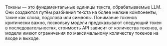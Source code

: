 Токены — это фундаментальные единицы текста, обрабатываемые LLM. Они создаются путём разбиения текста на более мелкие компоненты, такие как слова, подслова или символы. Понимание токенов критически важно, поскольку модели предсказывают следующий токен в последовательностях, стоимость API зависит от количества токенов, а модели имеют ограничения по максимальному количеству токенов на входе и выходе.